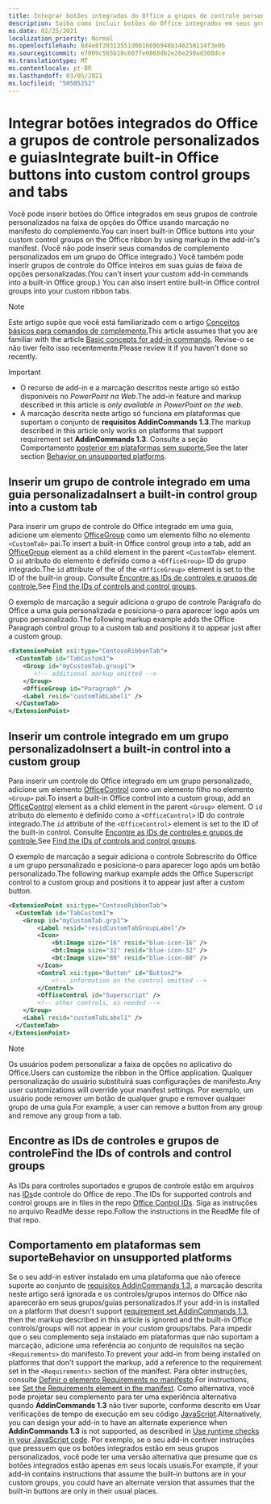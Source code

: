 ```yaml
---
title: Integrar botões integrados do Office a grupos de controle personalizados e guias
description: Saiba como incluir botões do Office integrados em seus grupos de comandos personalizados e guias na faixa de opções do Office.
ms.date: 02/25/2021
localization_priority: Normal
ms.openlocfilehash: 8d4e8f39313551d001669b948b146250114f3e06
ms.sourcegitcommit: e7009c565b18c607fe0868db2e26e250ad308dce
ms.translationtype: MT
ms.contentlocale: pt-BR
ms.lasthandoff: 03/05/2021
ms.locfileid: "50505252"
---
```

# <a name="integrate-built-in-office-buttons-into-custom-control-groups-and-tabs"></a><span data-ttu-id="3c15d-103">Integrar botões integrados do Office a grupos de controle personalizados e guias</span><span class="sxs-lookup"><span data-stu-id="3c15d-103">Integrate built-in Office buttons into custom control groups and tabs</span></span>

<span data-ttu-id="3c15d-104">Você pode inserir botões do Office integrados em seus grupos de controle personalizados na faixa de opções do Office usando marcação no manifesto do complemento.</span><span class="sxs-lookup"><span data-stu-id="3c15d-104">You can insert built-in Office buttons into your custom control groups on the Office ribbon by using markup in the add-in's manifest.</span></span> <span data-ttu-id="3c15d-105">(Você não pode inserir seus comandos de complemento personalizados em um grupo do Office integrado.) Você também pode inserir grupos de controle do Office inteiros em suas guias de faixa de opções personalizadas.</span><span class="sxs-lookup"><span data-stu-id="3c15d-105">(You can't insert your custom add-in commands into a built-in Office group.) You can also insert entire built-in Office control groups into your custom ribbon tabs.</span></span>

> [!NOTE]
> <span data-ttu-id="3c15d-106">Este artigo supõe que você está familiarizado com o artigo [Conceitos básicos para comandos de complemento.](add-in-commands.md)</span><span class="sxs-lookup"><span data-stu-id="3c15d-106">This article assumes that you are familiar with the article [Basic concepts for add-in commands](add-in-commands.md).</span></span> <span data-ttu-id="3c15d-107">Revise-o se não tiver feito isso recentemente.</span><span class="sxs-lookup"><span data-stu-id="3c15d-107">Please review it if you haven't done so recently.</span></span>

> [!IMPORTANT]
>
> - <span data-ttu-id="3c15d-108">O recurso de add-in e a marcação descritos neste artigo só estão disponíveis no *PowerPoint na Web*.</span><span class="sxs-lookup"><span data-stu-id="3c15d-108">The add-in feature and markup described in this article is *only available in PowerPoint on the web*.</span></span>
> - <span data-ttu-id="3c15d-109">A marcação descrita neste artigo só funciona em plataformas que suportam o conjunto de **requisitos AddinCommands 1.3**.</span><span class="sxs-lookup"><span data-stu-id="3c15d-109">The markup described in this article only works on platforms that support requirement set **AddinCommands 1.3**.</span></span> <span data-ttu-id="3c15d-110">Consulte a seção Comportamento [posterior em plataformas sem suporte.](#behavior-on-unsupported-platforms)</span><span class="sxs-lookup"><span data-stu-id="3c15d-110">See the later section [Behavior on unsupported platforms](#behavior-on-unsupported-platforms).</span></span>

## <a name="insert-a-built-in-control-group-into-a-custom-tab"></a><span data-ttu-id="3c15d-111">Inserir um grupo de controle integrado em uma guia personalizada</span><span class="sxs-lookup"><span data-stu-id="3c15d-111">Insert a built-in control group into a custom tab</span></span>

<span data-ttu-id="3c15d-112">Para inserir um grupo de controle do Office integrado em uma guia, adicione um elemento [OfficeGroup](../reference/manifest/customtab.md#officegroup) como um elemento filho no elemento `<CustomTab>` pai.</span><span class="sxs-lookup"><span data-stu-id="3c15d-112">To insert a built-in Office control group into a tab, add an [OfficeGroup](../reference/manifest/customtab.md#officegroup) element as a child element in the parent `<CustomTab>` element.</span></span> <span data-ttu-id="3c15d-113">O `id` atributo do elemento é definido como a `<OfficeGroup>` ID do grupo integrado.</span><span class="sxs-lookup"><span data-stu-id="3c15d-113">The `id` attribute of the of the `<OfficeGroup>` element is set to the ID of the built-in group.</span></span> <span data-ttu-id="3c15d-114">Consulte [Encontre as IDs de controles e grupos de controle.](#find-the-ids-of-controls-and-control-groups)</span><span class="sxs-lookup"><span data-stu-id="3c15d-114">See [Find the IDs of controls and control groups](#find-the-ids-of-controls-and-control-groups).</span></span>

<span data-ttu-id="3c15d-115">O exemplo de marcação a seguir adiciona o grupo de controle Parágrafo do Office a uma guia personalizada e posiciona-o para aparecer logo após um grupo personalizado.</span><span class="sxs-lookup"><span data-stu-id="3c15d-115">The following markup example adds the Office Paragraph control group to a custom tab and positions it to appear just after a custom group.</span></span>

```xml
<ExtensionPoint xsi:type="ContosoRibbonTab">
  <CustomTab id="TabCustom1">
    <Group id="myCustomTab.group1">
       <!-- additional markup omitted -->
    </Group>
    <OfficeGroup id="Paragraph" />
    <Label resid="customTabLabel1" />
  </CustomTab>
</ExtensionPoint>
```

## <a name="insert-a-built-in-control-into-a-custom-group"></a><span data-ttu-id="3c15d-116">Inserir um controle integrado em um grupo personalizado</span><span class="sxs-lookup"><span data-stu-id="3c15d-116">Insert a built-in control into a custom group</span></span>

<span data-ttu-id="3c15d-117">Para inserir um controle do Office integrado em um grupo personalizado, adicione um elemento [OfficeControl](../reference/manifest/group.md#officecontrol) como um elemento filho no elemento `<Group>` pai.</span><span class="sxs-lookup"><span data-stu-id="3c15d-117">To insert a built-in Office control into a custom group, add an [OfficeControl](../reference/manifest/group.md#officecontrol) element as a child element in the parent `<Group>` element.</span></span> <span data-ttu-id="3c15d-118">O `id` atributo do elemento é definido como a `<OfficeControl>` ID do controle integrado.</span><span class="sxs-lookup"><span data-stu-id="3c15d-118">The `id` attribute of the `<OfficeControl>` element is set to the ID of the built-in control.</span></span> <span data-ttu-id="3c15d-119">Consulte [Encontre as IDs de controles e grupos de controle.](#find-the-ids-of-controls-and-control-groups)</span><span class="sxs-lookup"><span data-stu-id="3c15d-119">See [Find the IDs of controls and control groups](#find-the-ids-of-controls-and-control-groups).</span></span>

<span data-ttu-id="3c15d-120">O exemplo de marcação a seguir adiciona o controle Sobrescrito do Office a um grupo personalizado e posiciona-o para aparecer logo após um botão personalizado.</span><span class="sxs-lookup"><span data-stu-id="3c15d-120">The following markup example adds the Office Superscript control to a custom group and positions it to appear just after a custom button.</span></span>

```xml
<ExtensionPoint xsi:type="ContosoRibbonTab">
  <CustomTab id="TabCustom1">
    <Group id="myCustomTab.grp1">
        <Label resid="residCustomTabGroupLabel"/>
        <Icon>
            <bt:Image size="16" resid="blue-icon-16" />
            <bt:Image size="32" resid="blue-icon-32" />
            <bt:Image size="80" resid="blue-icon-80" />
        </Icon>
        <Control xsi:type="Button" id="Button2">
            <!-- information on the control omitted -->
        </Control>
        <OfficeControl id="Superscript" />
        <!-- other controls, as needed -->
    </Group>
    <Label resid="customTabLabel1" />
  </CustomTab>
</ExtensionPoint>
```

> [!NOTE]
> <span data-ttu-id="3c15d-121">Os usuários podem personalizar a faixa de opções no aplicativo do Office.</span><span class="sxs-lookup"><span data-stu-id="3c15d-121">Users can customize the ribbon in the Office application.</span></span> <span data-ttu-id="3c15d-122">Qualquer personalização do usuário substituirá suas configurações de manifesto.</span><span class="sxs-lookup"><span data-stu-id="3c15d-122">Any user customizations will override your manifest settings.</span></span> <span data-ttu-id="3c15d-123">Por exemplo, um usuário pode remover um botão de qualquer grupo e remover qualquer grupo de uma guia.</span><span class="sxs-lookup"><span data-stu-id="3c15d-123">For example, a user can remove a button from any group and remove any group from a tab.</span></span>

## <a name="find-the-ids-of-controls-and-control-groups"></a><span data-ttu-id="3c15d-124">Encontre as IDs de controles e grupos de controle</span><span class="sxs-lookup"><span data-stu-id="3c15d-124">Find the IDs of controls and control groups</span></span>

<span data-ttu-id="3c15d-125">As IDs para controles suportados e grupos de controle estão em arquivos nas [IDs](https://github.com/OfficeDev/office-control-ids)de controle do Office de repo .</span><span class="sxs-lookup"><span data-stu-id="3c15d-125">The IDs for supported controls and control groups are in files in the repo [Office Control IDs](https://github.com/OfficeDev/office-control-ids).</span></span> <span data-ttu-id="3c15d-126">Siga as instruções no arquivo ReadMe desse repo.</span><span class="sxs-lookup"><span data-stu-id="3c15d-126">Follow the instructions in the ReadMe file of that repo.</span></span>

## <a name="behavior-on-unsupported-platforms"></a><span data-ttu-id="3c15d-127">Comportamento em plataformas sem suporte</span><span class="sxs-lookup"><span data-stu-id="3c15d-127">Behavior on unsupported platforms</span></span>

<span data-ttu-id="3c15d-128">Se o seu add-in estiver instalado em uma plataforma que não oferece suporte ao conjunto de [requisitos AddinCommands 1.3](../reference/requirement-sets/add-in-commands-requirement-sets.md), a marcação descrita neste artigo será ignorada e os controles/grupos internos do Office não aparecerão em seus grupos/guias personalizados.</span><span class="sxs-lookup"><span data-stu-id="3c15d-128">If your add-in is installed on a platform that doesn't support [requirement set AddinCommands 1.3](../reference/requirement-sets/add-in-commands-requirement-sets.md), then the markup described in this article is ignored and the built-in Office controls/groups will not appear in your custom groups/tabs.</span></span> <span data-ttu-id="3c15d-129">Para impedir que o seu complemento seja instalado em plataformas que não suportam a marcação, adicione uma referência ao conjunto de requisitos na seção `<Requirements>` do manifesto.</span><span class="sxs-lookup"><span data-stu-id="3c15d-129">To prevent your add-in from being installed on platforms that don't support the markup, add a reference to the requirement set in the `<Requirements>` section of the manifest.</span></span> <span data-ttu-id="3c15d-130">Para obter instruções, consulte [Definir o elemento Requirements no manifesto](../develop/specify-office-hosts-and-api-requirements.md#set-the-requirements-element-in-the-manifest).</span><span class="sxs-lookup"><span data-stu-id="3c15d-130">For instructions, see [Set the Requirements element in the manifest](../develop/specify-office-hosts-and-api-requirements.md#set-the-requirements-element-in-the-manifest).</span></span> <span data-ttu-id="3c15d-131">Como alternativa, você pode projetar seu complemento para ter uma experiência alternativa quando **AddinCommands 1.3** não tiver suporte, conforme descrito em Usar verificações de tempo de execução em seu código [JavaScript](../develop/specify-office-hosts-and-api-requirements.md#use-runtime-checks-in-your-javascript-code).</span><span class="sxs-lookup"><span data-stu-id="3c15d-131">Alternatively, you can design your add-in to have an alternate experience when **AddinCommands 1.3** is not supported, as described in [Use runtime checks in your JavaScript code](../develop/specify-office-hosts-and-api-requirements.md#use-runtime-checks-in-your-javascript-code).</span></span> <span data-ttu-id="3c15d-132">Por exemplo, se o seu add-in contiver instruções que pressuem que os botões integrados estão em seus grupos personalizados, você pode ter uma versão alternativa que presume que os botões integrados estão apenas em seus locais usuais.</span><span class="sxs-lookup"><span data-stu-id="3c15d-132">For example, if your add-in contains instructions that assume the built-in buttons are in your custom groups, you could have an alternate version that assumes that the built-in buttons are only in their usual places.</span></span>
